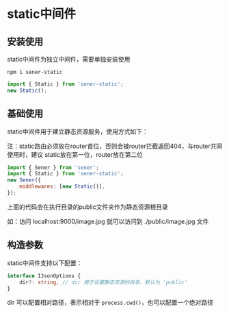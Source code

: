 <!--
 * @Author: chenzhongsheng
 * @Date: 2023-05-14 14:49:08
 * @Description: Coding something
-->
# static中间件

## 安装使用

static中间件为独立中间件，需要单独安装使用

```
npm i sener-static
```

```js
import { Static } from 'sener-static';
new Static();
```

## 基础使用

static中间件用于建立静态资源服务，使用方式如下：

注：static路由必须放在router首位，否则会被router拦截返回404，与router共同使用时，建议 static放在第一位，router放在第二位

```js
import { Sener } from 'sener';
import { Static } from 'sener-static';
new Sener({
    middlewares: [new Static()],
});
```

上面的代码会在执行目录的public文件夹作为静态资源根目录

如：访问 localhost:9000/image.jpg 就可以访问到 ./public/image.jpg 文件


## 构造参数

static中间件支持以下配置：

```ts
interface IJsonOptions {
    dir?: string, // dir 用于设置静态资源的目录，默认为 'public'
}
```

dir 可以配置相对路径，表示相对于 `process.cwd()`，也可以配置一个绝对路径